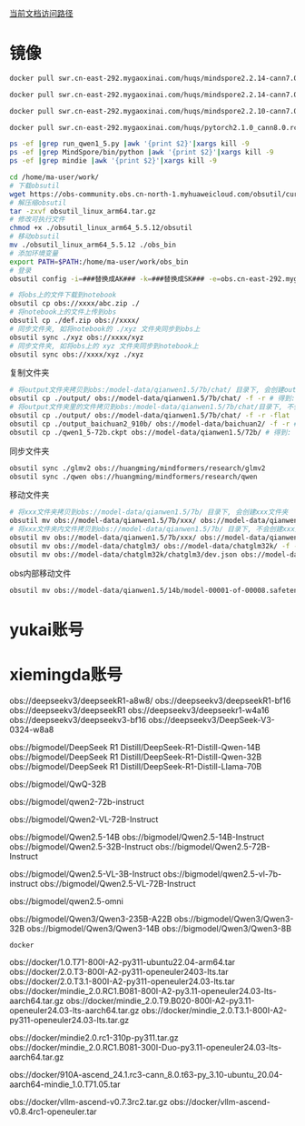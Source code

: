 [当前文档访问路径](https://ai-fae.readthedocs.io/zh-cn/latest/obs包含数据.html)

# 镜像
```bash
docker pull swr.cn-east-292.mygaoxinai.com/huqs/mindspore2.2.14-cann7.0.0beta1_py_3.9-euler_2.8.3_910:v3

docker pull swr.cn-east-292.mygaoxinai.com/huqs/mindspore2.2.14-cann7.0.0beta1_py_3.9-euler_2.8.3_910:v2_qwen1_5_72b

docker pull swr.cn-east-292.mygaoxinai.com/huqs/mindspore2.2.10-cann7.0.0beta1_py_3.9-euler_2.8.3_910b:v2

docker pull swr.cn-east-292.mygaoxinai.com/huqs/pytorch2.1.0_cann8.0.rc1.alpha002_py3.9_euler2.8.3_910b:v8


```

```bash
ps -ef |grep run_qwen1_5.py |awk '{print $2}'|xargs kill -9
ps -ef |grep MindSpore/bin/python |awk '{print $2}'|xargs kill -9
ps -ef |grep mindie |awk '{print $2}'|xargs kill -9
```

```bash
cd /home/ma-user/work/
# 下载obsutil
wget https://obs-community.obs.cn-north-1.myhuaweicloud.com/obsutil/current/obsutil_linux_arm64.tar.gz
# 解压缩obsutil
tar -zxvf obsutil_linux_arm64.tar.gz
# 修改可执行文件
chmod +x ./obsutil_linux_arm64_5.5.12/obsutil
# 移动obsutil
mv ./obsutil_linux_arm64_5.5.12 ./obs_bin
# 添加环境变量
export PATH=$PATH:/home/ma-user/work/obs_bin
# 登录
obsutil config -i=###替换成AK### -k=###替换成SK### -e=obs.cn-east-292.mygaoxinai.com

# 将obs上的文件下载到notebook
obsutil cp obs://xxxx/abc.zip ./
# 将notebook上的文件上传到obs
obsutil cp ./def.zip obs://xxxx/
# 同步文件夹, 如将notebook的 ./xyz 文件夹同步到obs上
obsutil sync ./xyz obs://xxxx/xyz
# 同步文件夹, 如将obs上的 xyz 文件夹同步到notebook上
obsutil sync obs://xxxx/xyz ./xyz
```

复制文件夹
```bash
# 将output文件夹拷贝到obs:/model-data/qianwen1.5/7b/chat/ 目录下, 会创建output文件夹
obsutil cp ./output/ obs://model-data/qianwen1.5/7b/chat/ -f -r # 得到: obs://model-data/qianwen1.5/7b/chat/output/
# 将output文件夹里的文件拷贝到obs:/model-data/qianwen1.5/7b/chat/目录下, 不会创建output文件夹
obsutil cp ./output/ obs://model-data/qianwen1.5/7b/chat/ -f -r -flat
obsutil cp ./output_baichuan2_910b/ obs://model-data/baichuan2/ -f -r # 得到: obs://model-data/baichuan2/output_baichuan2_910b/
obsutil cp ./qwen1_5-72b.ckpt obs://model-data/qianwen1.5/72b/ # 得到: obs://model-data/qianwen1.5/72b/qwen1_5-72b.ckpt
```

同步文件夹
```bash
obsutil sync ./glmv2 obs://huangming/mindformers/research/glmv2
obsutil sync ./qwen obs://huangming/mindformers/research/qwen
```

移动文件夹
```bash
# 将xxx文件夹拷贝到obs://model-data/qianwen1.5/7b/ 目录下, 会创建xxx文件夹
obsutil mv obs://model-data/qianwen1.5/7b/xxx/ obs://model-data/qianwen1.5/7b/ -f -r
# 将xxx文件夹内文件拷贝到obs://model-data/qianwen1.5/7b/ 目录下, 不会创建xxx文件夹
obsutil mv obs://model-data/qianwen1.5/7b/xxx/ obs://model-data/qianwen1.5/7b/ -f -r
obsutil mv obs://model-data/chatglm3/ obs://model-data/chatglm32k/ -f -r
obsutil mv obs://model-data/chatglm32k/chatglm3/dev.json obs://model-data/chatglm32k/ # ==> obs://model-data/chatglm32k/dev.json

```

obs内部移动文件
```bash
obsutil mv obs://model-data/qianwen1.5/14b/model-00001-of-00008.safetensors obs://model-data/qianwen1.5/14b/base/

```

# yukai账号

# xiemingda账号

obs://deepseekv3/deepseekR1-a8w8/
obs://deepseekv3/deepseekR1-bf16
obs://deepseekv3/deepseekR1
obs://deepseekv3/deepseekr1-w4a16
obs://deepseekv3/deepseekv3-bf16
obs://deepseekv3/DeepSeek-V3-0324-w8a8

obs://bigmodel/DeepSeek R1 Distill/DeepSeek-R1-Distill-Qwen-14B
obs://bigmodel/DeepSeek R1 Distill/DeepSeek-R1-Distill-Qwen-32B
obs://bigmodel/DeepSeek R1 Distill/DeepSeek-R1-Distill-Llama-70B

obs://bigmodel/QwQ-32B

obs://bigmodel/qwen2-72b-instruct

obs://bigmodel/Qwen2-VL-72B-Instruct

obs://bigmodel/Qwen2.5-14B
obs://bigmodel/Qwen2.5-14B-Instruct
obs://bigmodel/Qwen2.5-32B-Instruct
obs://bigmodel/Qwen2.5-72B-Instruct

obs://bigmodel/Qwen2.5-VL-3B-Instruct
obs://bigmodel/qwen2.5-vl-7b-instruct
obs://bigmodel/Qwen2.5-VL-72B-Instruct

obs://bigmodel/qwen2.5-omni

obs://bigmodel/Qwen3/Qwen3-235B-A22B
obs://bigmodel/Qwen3/Qwen3-32B
obs://bigmodel/Qwen3/Qwen3-14B
obs://bigmodel/Qwen3/Qwen3-8B

`docker`

obs://docker/1.0.T71-800I-A2-py311-ubuntu22.04-arm64.tar
obs://docker/2.0.T3-800I-A2-py311-openeuler2403-lts.tar
obs://docker/2.0.T3.1-800I-A2-py311-openeuler24.03-lts.tar
obs://docker/mindie_2.0.RC1.B081-800I-A2-py3.11-openeuler24.03-lts-aarch64.tar.gz
obs://docker/mindie_2.0.T9.B020-800I-A2-py3.11-openeuler24.03-lts-aarch64.tar.gz
obs://docker/mindie_2.0.T3.1-800I-A2-py311-openeuler24.03-lts.tar.gz

obs://docker/mindie2.0.rc1-310p-py311.tar.gz
obs://docker/mindie_2.0.RC1.B081-300I-Duo-py3.11-openeuler24.03-lts-aarch64.tar.gz

obs://docker/910A-ascend_24.1.rc3-cann_8.0.t63-py_3.10-ubuntu_20.04-aarch64-mindie_1.0.T71.05.tar

obs://docker/vllm-ascend-v0.7.3rc2.tar.gz
obs://docker/vllm-ascend-v0.8.4rc1-openeuler.tar